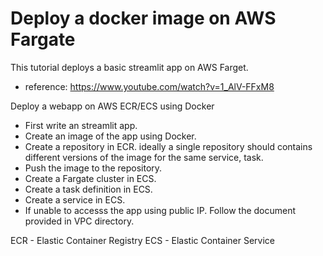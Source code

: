 # Deploy a docker image on AWS Fargate

This tutorial deploys a basic streamlit app on AWS Farget.

 - reference: https://www.youtube.com/watch?v=1_AlV-FFxM8


Deploy a webapp on AWS ECR/ECS using Docker
- First write an streamlit app.
- Create an image of the app using Docker.
- Create a repository in ECR. ideally a single repository should contains different versions of the image for the same service, task.
- Push the image to the repository.
- Create a Fargate cluster in ECS.
- Create a task definition in ECS.
- Create a service in ECS.
- If unable to accesss the app using public IP. Follow the document provided in VPC directory.

ECR - Elastic Container Registry
ECS - Elastic Container Service

